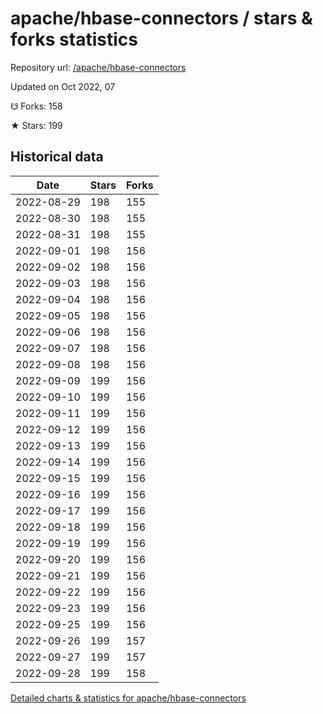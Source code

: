 # apache/hbase-connectors / stars & forks statistics

Repository url: [/apache/hbase-connectors](https://github.com/apache/hbase-connectors)

Updated on Oct 2022, 07

☋ Forks: 158

★ Stars: 199

## Historical data
| Date | Stars | Forks |
|------|-------|-------|
| 2022-08-29 | 198 | 155 | 
| 2022-08-30 | 198 | 155 | 
| 2022-08-31 | 198 | 155 | 
| 2022-09-01 | 198 | 156 | 
| 2022-09-02 | 198 | 156 | 
| 2022-09-03 | 198 | 156 | 
| 2022-09-04 | 198 | 156 | 
| 2022-09-05 | 198 | 156 | 
| 2022-09-06 | 198 | 156 | 
| 2022-09-07 | 198 | 156 | 
| 2022-09-08 | 198 | 156 | 
| 2022-09-09 | 199 | 156 | 
| 2022-09-10 | 199 | 156 | 
| 2022-09-11 | 199 | 156 | 
| 2022-09-12 | 199 | 156 | 
| 2022-09-13 | 199 | 156 | 
| 2022-09-14 | 199 | 156 | 
| 2022-09-15 | 199 | 156 | 
| 2022-09-16 | 199 | 156 | 
| 2022-09-17 | 199 | 156 | 
| 2022-09-18 | 199 | 156 | 
| 2022-09-19 | 199 | 156 | 
| 2022-09-20 | 199 | 156 | 
| 2022-09-21 | 199 | 156 | 
| 2022-09-22 | 199 | 156 | 
| 2022-09-23 | 199 | 156 | 
| 2022-09-25 | 199 | 156 | 
| 2022-09-26 | 199 | 157 | 
| 2022-09-27 | 199 | 157 | 
| 2022-09-28 | 199 | 158 | 


[Detailed charts & statistics for apache/hbase-connectors](https://reviewgithub.com/rep/apache/hbase-connectors)
